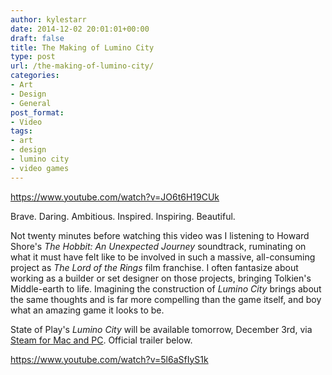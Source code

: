 ```yaml
---
author: kylestarr
date: 2014-12-02 20:01:01+00:00
draft: false
title: The Making of Lumino City
type: post
url: /the-making-of-lumino-city/
categories:
- Art
- Design
- General
post_format:
- Video
tags:
- art
- design
- lumino city
- video games
---
```


https://www.youtube.com/watch?v=JO6t6H19CUk

Brave. Daring. Ambitious. Inspired. Inspiring. Beautiful.

Not twenty minutes before watching this video was I listening to Howard Shore's _The Hobbit: An Unexpected Journey_ soundtrack, ruminating on what it must have felt like to be involved in such a massive, all-consuming project as _The Lord of the Rings_ film franchise. I often fantasize about working as a builder or set designer on those projects, bringing Tolkien's Middle-earth to life. Imagining the construction of _Lumino City_ brings about the same thoughts and is far more compelling than the game itself, and boy what an amazing game it looks to be.

State of Play's _Lumino City_ will be available tomorrow, December 3rd, via [Steam for Mac and PC](http://store.steampowered.com/app/205020/). Official trailer below.

https://www.youtube.com/watch?v=5l6aSfIyS1k
